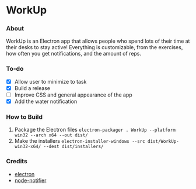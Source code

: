 # WorkUp

### About
WorkUp is an Electron app that allows people who spend lots of their time at their desks to stay active! Everything is customizable, from the exercises, how often you get notifications, and the amount of reps.

### To-do
- [x] Allow user to minimize to task
- [x] Build a release
- [ ] Improve CSS and general appearance of the app
- [x] Add the water notification

### How to Build
1. Package the Electron files
    `electron-packager . WorkUp --platform win32 --arch x64 --out dist/`
2. Make the installers
    `electron-installer-windows --src dist/WorkUp-win32-x64/ --dest dist/installers/`

### Credits
* [electron](https://github.com/electron/electron)
* [node-notifier](https://github.com/mikaelbr/node-notifier)
